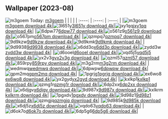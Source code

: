 ## Wallpaper (2023-08)
![m3goem](https://w.wallhaven.cc/full/m3/wallhaven-m3goem.jpg) Today: [m3goem](https://th.wallhaven.cc/small/m3/m3goem.jpg)
|      |      |      |
| :----: | :----: | :----: |
|![m3goem](https://th.wallhaven.cc/small/m3/m3goem.jpg)[m3goem download 4k](https://wallhaven.cc/w/m3goem)|![3l651y](https://th.wallhaven.cc/small/3l/3l651y.jpg)[3l651y download 4k](https://wallhaven.cc/w/3l651y)|![jxy1qq](https://th.wallhaven.cc/small/jx/jxy1qq.jpg)[jxy1qq download 4k](https://wallhaven.cc/w/jxy1qq)|
|![6dpw77](https://th.wallhaven.cc/small/6d/6dpw77.jpg)[6dpw77 download 4k](https://wallhaven.cc/w/6dpw77)|![o561z9](https://th.wallhaven.cc/small/o5/o561z9.jpg)[o561z9 download 4k](https://wallhaven.cc/w/o561z9)|![o567pm](https://th.wallhaven.cc/small/o5/o567pm.jpg)[o567pm download 4k](https://wallhaven.cc/w/o567pm)|
|![qzmpq7](https://th.wallhaven.cc/small/qz/qzmpq7.jpg)[qzmpq7 download 4k](https://wallhaven.cc/w/qzmpq7)|![9d9kzw](https://th.wallhaven.cc/small/9d/9d9kzw.jpg)[9d9kzw download 4k](https://wallhaven.cc/w/9d9kzw)|![9d9kmk](https://th.wallhaven.cc/small/9d/9d9kmk.jpg)[9d9kmk download 4k](https://wallhaven.cc/w/9d9kmk)|
|![9d9938](https://th.wallhaven.cc/small/9d/9d9938.jpg)[9d9938 download 4k](https://wallhaven.cc/w/9d9938)|![x6dd3o](https://th.wallhaven.cc/small/x6/x6dd3o.jpg)[x6dd3o download 4k](https://wallhaven.cc/w/x6dd3o)|![zydd3w](https://th.wallhaven.cc/small/zy/zydd3w.jpg)[zydd3w download 4k](https://wallhaven.cc/w/zydd3w)|
|![d6ooel](https://th.wallhaven.cc/small/d6/d6ooel.jpg)[d6ooel download 4k](https://wallhaven.cc/w/d6ooel)|![vqd5j5](https://th.wallhaven.cc/small/vq/vqd5j5.jpg)[vqd5j5 download 4k](https://wallhaven.cc/w/vqd5j5)|![yx2v3g](https://th.wallhaven.cc/small/yx/yx2v3g.jpg)[yx2v3g download 4k](https://wallhaven.cc/w/yx2v3g)|
|![qzml57](https://th.wallhaven.cc/small/qz/qzml57.jpg)[qzml57 download 4k](https://wallhaven.cc/w/qzml57)|![859rpy](https://th.wallhaven.cc/small/85/859rpy.jpg)[859rpy download 4k](https://wallhaven.cc/w/859rpy)|![m3g2rm](https://th.wallhaven.cc/small/m3/m3g2rm.jpg)[m3g2rm download 4k](https://wallhaven.cc/w/m3g2rm)|
|![wedmwq](https://th.wallhaven.cc/small/we/wedmwq.jpg)[wedmwq download 4k](https://wallhaven.cc/w/wedmwq)|![6dpwpw](https://th.wallhaven.cc/small/6d/6dpwpw.jpg)[6dpwpw download 4k](https://wallhaven.cc/w/6dpwpw)|![gpm2mq](https://th.wallhaven.cc/small/gp/gpm2mq.jpg)[gpm2mq download 4k](https://wallhaven.cc/w/gpm2mq)|
|![1pgrjg](https://th.wallhaven.cc/small/1p/1pgrjg.jpg)[1pgrjg download 4k](https://wallhaven.cc/w/1pgrjg)|![ex6wo8](https://th.wallhaven.cc/small/ex/ex6wo8.jpg)[ex6wo8 download 4k](https://wallhaven.cc/w/ex6wo8)|![yx2gyd](https://th.wallhaven.cc/small/yx/yx2gyd.jpg)[yx2gyd download 4k](https://wallhaven.cc/w/yx2gyd)|
|![kxlkp1](https://th.wallhaven.cc/small/kx/kxlkp1.jpg)[kxlkp1 download 4k](https://wallhaven.cc/w/kxlkp1)|![qzmg1r](https://th.wallhaven.cc/small/qz/qzmg1r.jpg)[qzmg1r download 4k](https://wallhaven.cc/w/qzmg1r)|![6dp2xx](https://th.wallhaven.cc/small/6d/6dp2xx.jpg)[6dp2xx download 4k](https://wallhaven.cc/w/6dp2xx)|
|![x6djgv](https://th.wallhaven.cc/small/x6/x6djgv.jpg)[x6djgv download 4k](https://wallhaven.cc/w/x6djgv)|![9d987x](https://th.wallhaven.cc/small/9d/9d987x.jpg)[9d987x download 4k](https://wallhaven.cc/w/9d987x)|![kxlkrm](https://th.wallhaven.cc/small/kx/kxlkrm.jpg)[kxlkrm download 4k](https://wallhaven.cc/w/kxlkrm)|
|![1pgxdv](https://th.wallhaven.cc/small/1p/1pgxdv.jpg)[1pgxdv download 4k](https://wallhaven.cc/w/1pgxdv)|![9d98z1](https://th.wallhaven.cc/small/9d/9d98z1.jpg)[9d98z1 download 4k](https://wallhaven.cc/w/9d98z1)|![qzmgjq](https://th.wallhaven.cc/small/qz/qzmgjq.jpg)[qzmgjq download 4k](https://wallhaven.cc/w/qzmgjq)|
|![9d985k](https://th.wallhaven.cc/small/9d/9d985k.jpg)[9d985k download 4k](https://wallhaven.cc/w/9d985k)|![x6dj5z](https://th.wallhaven.cc/small/x6/x6dj5z.jpg)[x6dj5z download 4k](https://wallhaven.cc/w/x6dj5z)|![vqdo63](https://th.wallhaven.cc/small/vq/vqdo63.jpg)[vqdo63 download 4k](https://wallhaven.cc/w/vqdo63)|
|![d6ok7o](https://th.wallhaven.cc/small/d6/d6ok7o.jpg)[d6ok7o download 4k](https://wallhaven.cc/w/d6ok7o)|![6dp5g6](https://th.wallhaven.cc/small/6d/6dp5g6.jpg)[6dp5g6 download 4k](https://wallhaven.cc/w/6dp5g6)|